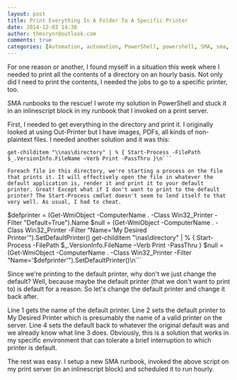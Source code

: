 ```yaml
---
layout: post
title: Print Everything In A Folder To A Specific Printer
date: 2014-12-03 14:30
author: thmsrynr@outlook.com
comments: true
categories: [Automation, automation, PowerShell, powershell, SMA, sma, WMI, wmi]
---
```

For one reason or another, I found myself in a situation this week where I needed to print all the contents of a directory on an hourly basis. Not only did I need to print the contents, I needed the jobs to go to a specific printer, too.

SMA runbooks to the rescue! I wrote my solution in PowerShell and stuck it in an inlinescript block in my runbook that I invoked on a print server.

First, I needed to get everything in the directory and print it. I originally looked at using Out-Printer but I have images, PDFs, all kinds of non-plaintext files. I needed another solution and it was this:

```
get-childitem "\\nas\directory" | % { Start-Process -FilePath $_.VersionInfo.FileName –Verb Print -PassThru }\n```

Foreach file in this directory, we're starting a process on the file that prints it. It will effectively open the file in whatever the default application is, render it and print it to your default printer. Great! Except what if I don't want to print to the default printer? The Start-Process cmdlet doesn't seem to lend itself to that very well. As usual, I had to cheat.

```
$defprinter = (Get-WmiObject -ComputerName . -Class Win32_Printer -Filter "Default=True").Name
$null = (Get-WmiObject -ComputerName . -Class Win32_Printer -Filter "Name='My Desired Printer'").SetDefaultPrinter()
get-childitem "\\nas\directory" | % { Start-Process -FilePath $_.VersionInfo.FileName –Verb Print -PassThru }
$null = (Get-WmiObject -ComputerName . -Class Win32_Printer -Filter "Name='$defprinter'").SetDefaultPrinter()\n```

Since we're printing to the default printer, why don't we just change the default? Well, because maybe the default printer (that we don't want to print to) is default for a reason. So let's change the default printer and change it back after.

Line 1 gets the name of the default printer. Line 2 sets the default printer to My Desired Printer which is presumably the name of a valid printer on the server. Line 4 sets the default back to whatever the original default was and we already know what line 3 does. Obviously, this is a solution that works in my specific environment that can tolerate a brief interruption to which printer is default.

The rest was easy. I setup a new SMA runbook, invoked the above script on my print server (in an inlinescript block) and scheduled it to run hourly.
